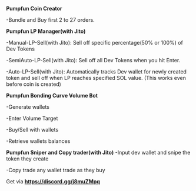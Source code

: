 **Pumpfun Coin Creator**

-Bundle and Buy first 2 to 27 orders.

**Pumpfun LP Manager(with Jito)**

-Manual-LP-Sell(with Jito): Sell off specific percentage(50% or 100%) of Dev Tokens

-SemiAuto-LP-Sell(with Jito): Sell off all Dev Tokens when you hit Enter.

-Auto-LP-Sell(with Jito): Automatically tracks Dev wallet for newly created token and sell off when LP reaches specified SOL value. (This works even before coin is created)

**Pumpfun Bonding Curve Volume Bot**

-Generate wallets

-Enter Volume Target

-Buy/Sell with wallets

-Retrieve wallets balances


**Pumpfun Sniper and Copy trader(with Jito)**
-Input dev wallet and snipe the token they create

-Copy trade any wallet trade as they buy


Get via **https://discord.gg/j8muZMpq**
